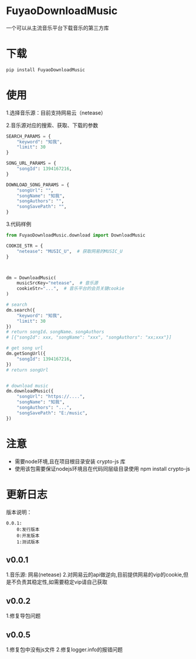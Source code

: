 # FuyaoDownloadMusic
一个可以从主流音乐平台下载音乐的第三方库

# 下载
```cmd
pip install FuyaoDownloadMusic
```

# 使用
1.选择音乐源：目前支持网易云（netease）

2.音乐源对应的搜索、获取、下载的参数
```python
SEARCH_PARAMS = {
    "keyword": "知我",
    "limit": 30
}

SONG_URL_PARAMS = {
    "songId": 1394167216,
}

DOWNLOAD_SONG_PARAMS = {
    "songUrl": "",
    "songName": "知我",
    "songAuthors": "",
    "songSavePath": "",
}
```

3.代码样例
```python
from FuyaoDownloadMusic.download import DownloadMusic

COOKIE_STR = {
    "netease": "MUSIC_U",  # 获取网易的MUSIC_U
}



dm = DownloadMusic(
    musicSrcKey="netease",  # 音乐源
    cookieStr="...",  # 音乐平台的会员关键cookie
)

# search
dm.search({
    "keyword": "知我",
    "limit": 30
})
# return songId、songName、songAuthors
# [{"songId": xxx, "songName": "xxx", "songAuthors": "xx;xxx"}]

# get song url
dm.getSongUrl({
    "songId": 1394167216,
})
# return songUrl


# download music
dm.downloadMusic({
    "songUrl": "https://....",
    "songName": "知我",
    "songAuthors": "...",
    "songSavePath": "E:/music",
})

```

# 注意
- 需要node环境,且在项目根目录安装 crypto-js 库
- 使用该包需要保证nodejs环境且在代码同层级目录使用 npm install crypto-js


# 更新日志

版本说明：
```text
0.0.1:
    0:发行版本
    0:开发版本
    1:测试版本
```

## v0.0.1
1.音乐源: 网易(netease)
2.对网易云的api做逆向,目前提供网易的vip的cookie,但是不负责其稳定性,如需要稳定vip请自己获取

## v0.0.2
1.修复导包问题

## v0.0.5
1.修复包中没有js文件
2.修复logger.info的报错问题